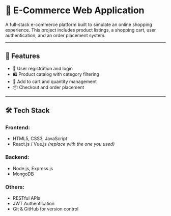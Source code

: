 # 🛒 E-Commerce Web Application

A full-stack e-commerce platform built to simulate an online shopping experience. This project includes product listings, a shopping cart, user authentication, and an order placement system.

---

## 🚀 Features

- 🔐 User registration and login
- 🛍️ Product catalog with category filtering
- 🧺 Add to cart and quantity management
- 📦 Checkout and order placement
---

## 🛠 Tech Stack

### Frontend:
- HTML5, CSS3, JavaScript
- React.js / Vue.js *(replace with the one you used)*

### Backend:
- Node.js, Express.js
- MongoDB 
### Others:
- RESTful APIs
- JWT Authentication
- Git & GitHub for version control

